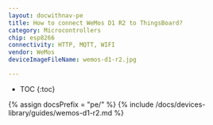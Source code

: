 ```yaml
---
layout: docwithnav-pe
title: How to connect WeMos D1 R2 to ThingsBoard?
category: Microcontrollers
chip: esp8266
connectivity: HTTP, MQTT, WIFI
vendor: WeMos
deviceImageFileName: wemos-d1-r2.jpg

---
```


* TOC
{:toc}

{% assign docsPrefix = "pe/" %}
{% include /docs/devices-library/guides/wemos-d1-r2.md %}
